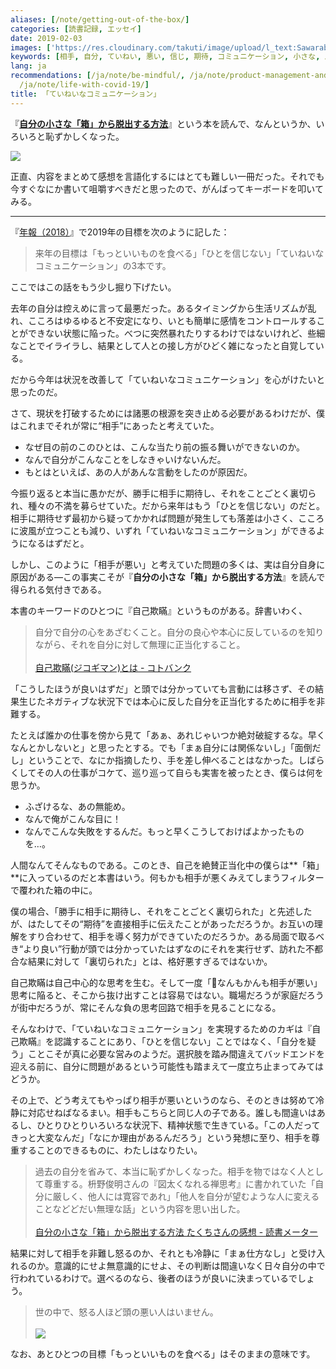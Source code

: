 ```yaml
---
aliases: [/note/getting-out-of-the-box/]
categories: [読書記録, エッセイ]
date: 2019-02-03
images: ['https://res.cloudinary.com/takuti/image/upload/l_text:Sawarabi%20Gothic_32_bold:%E3%80%8C%E3%81%A6%E3%81%84%E3%81%AD%E3%81%84%E3%81%AA%E3%82%B3%E3%83%9F%E3%83%A5%E3%83%8B%E3%82%B1%E3%83%BC%E3%82%B7%E3%83%A7%E3%83%B3%E3%80%8D,co_rgb:eee,w_800,c_fit/v1626628472/takuti_bgimyl.jpg']
keywords: [相手, 自分, ていねい, 悪い, 信じ, 期待, コミュニケーション, 小さな, 思考, 非難]
lang: ja
recommendations: [/ja/note/be-mindful/, /ja/note/product-management-and-bullshit-job/,
  /ja/note/life-with-covid-19/]
title: 「ていねいなコミュニケーション」
---
```


『**[自分の小さな「箱」から脱出する方法](https://amzn.to/2CMhJ7p)**』という本を読んで、なんというか、いろいろと恥ずかしくなった。

<a href="https://www.amazon.co.jp/%E8%87%AA%E5%88%86%E3%81%AE%E5%B0%8F%E3%81%95%E3%81%AA%E3%80%8C%E7%AE%B1%E3%80%8D%E3%81%8B%E3%82%89%E8%84%B1%E5%87%BA%E3%81%99%E3%82%8B%E6%96%B9%E6%B3%95-%E3%82%A2%E3%83%BC%E3%83%93%E3%83%B3%E3%82%B8%E3%83%A3%E3%83%BC-%E3%82%A4%E3%83%B3%E3%82%B9%E3%83%86%E3%82%A3%E3%83%81%E3%83%A5%E3%83%BC%E3%83%88/dp/4479791779/ref=as_li_ss_il?ie=UTF8&qid=1548595288&sr=8-1&keywords=%E8%87%AA%E5%88%86%E3%81%AE%E7%AE%B1%E3%81%8B%E3%82%89%E8%84%B1%E5%87%BA%E3%81%99%E3%82%8B%E6%96%B9%E6%B3%95&linkCode=li2&tag=takuti-22&linkId=04d62dc7bcb5eafb742520b827808957&language=ja_JP" target="_blank"><img border="0" src="//ws-fe.amazon-adsystem.com/widgets/q?_encoding=UTF8&ASIN=4479791779&Format=_SL160_&ID=AsinImage&MarketPlace=JP&ServiceVersion=20070822&WS=1&tag=takuti-22&language=ja_JP" ></a><img src="https://ir-jp.amazon-adsystem.com/e/ir?t=takuti-22&language=ja_JP&l=li2&o=9&a=4479791779" width="1" height="1" border="0" alt="" style="border:none !important; margin:0px !important;" />

正直、内容をまとめて感想を言語化するにはとても難しい一冊だった。それでも今すぐなにか書いて咀嚼すべきだと思ったので、がんばってキーボードを叩いてみる。

<hr />

『[年報（2018）](http://takuti.hatenablog.com/entry/2018/12/01/194528)』で2019年の目標を次のように記した：

> 来年の目標は「もっといいものを食べる」「ひとを信じない」「ていねいなコミュニケーション」の3本です。

ここではこの話をもう少し掘り下げたい。

去年の自分は控えめに言って最悪だった。あるタイミングから生活リズムが乱れ、こころはゆるゆると不安定になり、いとも簡単に感情をコントロールすることができない状態に陥った。べつに突然暴れたりするわけではないけれど、些細なことでイライラし、結果として人との接し方がひどく雑になったと自覚している。

だから今年は状況を改善して「ていねいなコミュニケーション」を心がけたいと思ったのだ。

さて、現状を打破するためには諸悪の根源を突き止める必要があるわけだが、僕はこれまでそれが常に“相手”にあったと考えていた。

- なぜ目の前のこのひとは、こんな当たり前の振る舞いができないのか。
- なんで自分がこんなことをしなきゃいけないんだ。
- もとはといえば、あの人があんな言動をしたのが原因だ。

今振り返ると本当に愚かだが、勝手に相手に期待し、それをことごとく裏切られ、種々の不満を募らせていた。だから来年はもう「ひとを信じない」のだと。相手に期待せず最初から疑ってかかれば問題が発生しても落差は小さく、こころに波風が立つことも減り、いずれ「ていねいなコミュニケーション」ができるようになるはずだと。

しかし、このように「相手が悪い」と考えていた問題の多くは、実は自分自身に原因がある―この事実こそが『**自分の小さな「箱」から脱出する方法**』を読んで得られる気付きである。

本書のキーワードのひとつに『自己欺瞞』というものがある。辞書いわく、

> 自分で自分の心をあざむくこと。自分の良心や本心に反しているのを知りながら、それを自分に対して無理に正当化すること。<br /><br />[自己欺瞞(ジコギマン)とは - コトバンク](https://kotobank.jp/word/%E8%87%AA%E5%B7%B1%E6%AC%BA%E7%9E%9E-518609)

「こうしたほうが良いはずだ」と頭では分かっていても言動には移さず、その結果生じたネガティブな状況下では本心に反した自分を正当化するために相手を非難する。

たとえば誰かの仕事を傍から見て「あぁ、あれじゃいつか絶対破綻するな。早くなんとかしないと」と思ったとする。でも「まぁ自分には関係ないし」「面倒だし」ということで、なにか指摘したり、手を差し伸べることはなかった。しばらくしてその人の仕事がコケて、巡り巡って自らも実害を被ったとき、僕らは何を思うか。

- ふざけるな、あの無能め。
- なんで俺がこんな目に！
- なんでこんな失敗をするんだ。もっと早くこうしておけばよかったものを…。

人間なんてそんなものである。このとき、自己を絶賛正当化中の僕らは**「箱」**に入っているのだと本書はいう。何もかも相手が悪くみえてしまうフィルターで覆われた箱の中に。

僕の場合、「勝手に相手に期待し、それをことごとく裏切られた」と先述したが、はたしてその“期待”を直接相手に伝えたことがあっただろうか。お互いの理解をすり合わせて、相手を導く努力ができていたのだろうか。ある局面で取るべき“より良い”行動が頭では分かっていたはずなのにそれを実行せず、訪れた不都合な結果に対して「裏切られた」とは、格好悪すぎるではないか。

自己欺瞞は自己中心的な思考を生む。そして一度「なんもかんも相手が悪い」思考に陥ると、そこから抜け出すことは容易ではない。職場だろうが家庭だろうが街中だろうが、常にそんな負の思考回路で相手を見ることになる。

そんなわけで、「ていねいなコミュニケーション」を実現するためのカギは『自己欺瞞』を認識することにあり、「ひとを信じない」ことではなく、「自分を疑う」ことこそが真に必要な営みのようだ。選択肢を踏み間違えてバッドエンドを迎える前に、自分に問題があるという可能性も踏まえて一度立ち止まってみてはどうか。

その上で、どう考えてもやっぱり相手が悪いというのなら、そのときは努めて冷静に対応せねばなるまい。相手もこちらと同じ人の子である。誰しも間違いはあるし、ひとりひとりいろいろな状況下、精神状態で生きている。「この人だってきっと大変なんだ」「なにか理由があるんだろう」という発想に至り、相手を尊重することのできるものに、わたしはなりたい。

> 過去の自分を省みて、本当に恥ずかしくなった。相手を物ではなく人として尊重する。枡野俊明さんの『図太くなれる禅思考』に書かれていた「自分に厳しく、他人には寛容であれ」「他人を自分が望むような人に変えることなどどだい無理な話」という内容を思い出した。<br /><br />[自分の小さな「箱」から脱出する方法 たくちさんの感想 - 読書メーター](https://bookmeter.com/reviews/78213925)

結果に対して相手を非難し怒るのか、それとも冷静に「まぁ仕方なし」と受け入れるのか。意識的にせよ無意識的にせよ、その判断は間違いなく日々自分の中で行われているわけで。選べるのなら、後者のほうが良いに決まっているでしょう。

> 世の中で、怒る人ほど頭の悪い人はいません。<br /><br /><a href="https://www.amazon.co.jp/%E6%80%92%E3%82%89%E3%81%AA%E3%81%84%E3%81%93%E3%81%A8%E2%80%95%E5%BD%B9%E7%AB%8B%E3%81%A4%E5%88%9D%E6%9C%9F%E4%BB%8F%E6%95%99%E6%B3%95%E8%A9%B1%E3%80%881%E3%80%89-%E3%82%B5%E3%83%B3%E3%82%AC%E6%96%B0%E6%9B%B8-%E3%82%A2%E3%83%AB%E3%83%9C%E3%83%A0%E3%83%83%E3%83%AC-%E3%82%B9%E3%83%9E%E3%83%8A%E3%82%B5%E3%83%BC%E3%83%A9/dp/4901679201/ref=as_li_ss_il?_encoding=UTF8&qid=&sr=&linkCode=li1&tag=takuti-22&linkId=5fdd1eb56d5daaa737ec8a0747e4d04b&language=ja_JP" target="_blank"><img border="0" src="//ws-fe.amazon-adsystem.com/widgets/q?_encoding=UTF8&ASIN=4901679201&Format=_SL110_&ID=AsinImage&MarketPlace=JP&ServiceVersion=20070822&WS=1&tag=takuti-22&language=ja_JP" ></a><img src="https://ir-jp.amazon-adsystem.com/e/ir?t=takuti-22&language=ja_JP&l=li1&o=9&a=4901679201" width="1" height="1" border="0" alt="" style="border:none !important; margin:0px !important;" />

なお、あとひとつの目標「もっといいものを食べる」はそのままの意味です。
